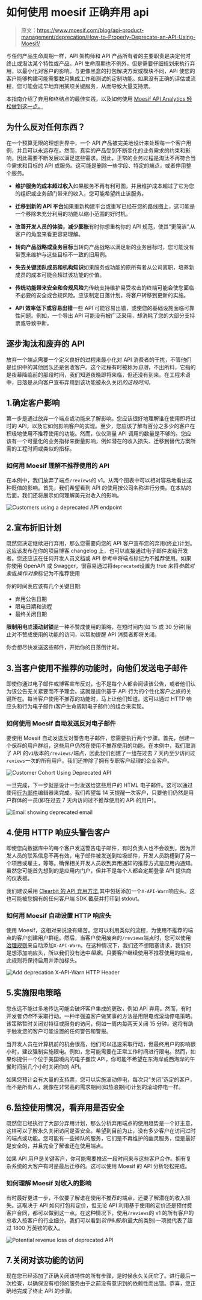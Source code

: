 # 如何使用 moesif 正确弃用 api

> 原文：<https://www.moesif.com/blog/api-product-management/deprecation/How-to-Properly-Deprecate-an-API-Using-Moesif/>

与任何产品生命周期一样，API 架构师和 API 产品所有者的主要职责是决定何时终止或淘汰某个特性或产品。API 生命周期也不例外，但是需要仔细规划来执行弃用，以最小化对客户的影响。与更像黑盒的打包解决方案或模块不同，API 使您的客户能够构建可能需要数月集成工作和测试的定制功能。如果没有正确的评估或流程，您可能会过早地弃用某项关键服务，从而导致大量支持票。

本指南介绍了弃用和终结点的最佳实践，以及如何使用 [Moesif API Analytics 轻松做到这一点。](https://www.moesif.com/solutions/api-product-management)

## 为什么反对任何东西？

在一个预算无限的理想世界中，一个 API 产品被完美地设计来处理每一个客户用例，并且可以永远存在。然而，真实的产品受到不断变化的业务需求的约束和影响，因此需要不断发展以满足这些需求。因此，正常的业务过程是淘汰不再符合当今需求和目标的 API 或服务。这可能是删除一些字段、特定的端点，或者停用整个服务。

*   **维护服务的成本超过收入**如果服务不再有利可图，并且维护成本超过了它为您的组织或业务部门带来的收入，您可能希望终止该服务。

*   **迁移到新的 API 平台**如果重新构建平台或重写已经在您的路线图上，这可能是一个移除未充分利用的功能以缩小范围的好时机。

*   **改善开发人员的体验，减少膨胀**有时你想重构你的 API 规范，使其“更简洁”,从客户的角度来看更容易理解。

*   **转向产品战略或业务目标**当转向产品战略以满足新的业务目标时，您可能没有带宽来维护与这些目标不一致的旧用例。

*   **失去关键团队成员和机构知识**如果服务或功能的原所有者从公司离职，培养新成员的成本可能会超过该功能的价值。

*   **传统功能带来安全和合规风险**为传统支持维护易受攻击的终端可能会使您面临不必要的安全或合规风险。应该制定日落计划，将客户转移到更新的实施。

*   **API 效率低下或容易出错**一些 API 可能容易出错，或使您的基础设施面临可靠性问题。例如，一个导出 API 可能没有被广泛采用，却消耗了您的大部分支持票或导致中断。

## 逐步淘汰和废弃的 API

放弃一个端点需要一个定义良好的过程来最小化对 API 消费者的干扰，不管他们是组织中的其他团队还是创收客户。这个过程有时被称为*日落*，不出所料，它指的是夜幕降临前的那段时间，我们知道夜晚即将来临，但还没有到来。在工程术语中，日落是从向客户宣布弃用到该功能被永久关闭*的这段时间。*

## 1.确定客户影响

第一步是通过放弃一个端点或功能来了解影响。您应该很好地理解谁在使用即将过时的 API，以及它如何影响客户的实现。至少，您应该了解有百分之多少的客户在积极地使用不推荐使用的功能。然而，仅仅测量 API 调用的数量是不够的。您应该有一个可量化的业务指标来衡量影响，例如潜在的收入损失、迁移到替代方案所需的工程时间或类似的指标。

### 如何用 Moesif 理解不推荐使用的 API

在本例中，我们放弃了端点`/reviews`的 v1。从两个图表中可以相对容易地看出这种贬值的影响。首先，我们希望看到 API 的使用按公司名称进行分类。在本帖的后面，我们还将展示如何理解美元对收入的影响。

![Customers using a deprecated API endpoint](img/1cbeea0761a2bad6a24d3dd0a63de42d.png)

## 2.宣布折旧计划

既然您决定继续进行弃用，那么您需要向您的 API 客户宣布您的弃用(终止)计划。这应该发布在你的项目博客 changelog 上，也可以直接通过电子邮件发给开发者。您还应该在任何开发人员文档或 API 参考中将端点标记为不推荐使用。如果你使用 OpenAPI 或 Swagger，很容易通过将`deprecated`设置为 true 来将*参数对象*或*操作对象*标记为不推荐使用

你的时间表应该有几个关键日期:

*   弃用公告日期
*   限电日期和流程
*   最终关闭日期

**限制用电**或**滚动封锁**是一种不赞成使用的策略，在短时间内(如 15 或 30 分钟)阻止对不赞成使用的功能的访问，以帮助提醒 API 消费者即将关闭。

你会想尽快发送这些邮件，开始你的日落倒计时。

## 3.当客户使用不推荐的功能时，向他们发送电子邮件

即使你通过电子邮件或博客宣布反对，也不是每个人都会阅读该公告，或者他们认为该公告无关紧要而不予理会。这就是提供基于 API 行为的个性化客户之旅的关键所在。每当客户使用不推荐的功能时，马上让他们知道。这可以通过 HTTP 响应头和行为电子邮件(客户生命周期电子邮件)的组合来实现。

### 如何使用 Moesif 自动发送反对电子邮件

要使用 Moesif 自动发送反对警告电子邮件，您需要执行两个步骤。首先，创建一个保存的用户群组，这些用户仍然在使用不推荐使用的功能。在本例中，我们取消了 API 的`v1`版本的`/reviews/`端点，因此我们创建了一组在过去 7 天内至少访问过`reviews`一次的所有用户。我们还排除了拥有专职客户经理的企业客户。

![Customer Cohort Using Deprecated API](img/e9f8e89165b8ca1025b0ec067955e27e.png)

一旦完成，下一步就是设计一封发送给这些用户的 HTML 电子邮件。这可以通过使用[行为邮件](https://www.moesif.com/features/user-behavioral-emails)编辑器来完成。我们希望每 14 天提醒一次客户，只要他们仍然是用户群体的一员(即在过去 7 天内访问过不推荐使用的 API 的用户)。

![Email showing deprecated email](img/6b2b75d8d2da0d1a9c1c0ce034d4c1c7.png)

## 4.使用 HTTP 响应头警告客户

即使您向数据库中的每个客户发送警告电子邮件，有时负责人也不会收到，因为开发人员的联系信息不再有效，电子邮件被发送到垃圾邮件，开发人员跳槽到了另一个项目或雇主，等等。确保相关开发人员收到弃用通知的推荐方式是应用内通知。虽然您可能首先想到的是应用内门户，但并不是每个人都会定期登录 API 提供商的仪表板。

我们建议采用 [Clearbit 的 API 弃用方法](https://clearbit.com/blog/dealing-with-deprecation/),其中包括添加一个`X-API-Warn`响应头。这也可能被您拥有的任何客户端 SDK 截获并打印到 stdout。

### 如何用 Moesif 自动设置 HTTP 响应头

使用 Moesif，这相对来说没有痛苦。您可以利用类似的流程，为使用不推荐的端点的客户创建用户群组。然后，当客户使用废弃的`/reviews`端点时，您可以使用[治理规则](https://www.moesif.com/features/api-governance-rules)来自动添加`X-API-Warn`。在这种情况下，我们还不想阻塞请求，我们只是想添加响应头，所以我们没有选中*阻塞*。只要客户继续使用不推荐使用的端点，此规则将保持启用并添加标头。

![Add deprecation X-API-Warn HTTP Header](img/4ff52df9bff9b2d57299b853f505a59a.png)

## 5.实施限电策略

您永远不能过多地传达可能会破坏客户集成的更改，例如 API 弃用。然而，有时开发者*仍然*不采取行动。一种半强迫客户做某事的方法是用限电或滚动停电策略。该策略暂时关闭对特征或服务的访问，例如一周内每两天关闭 15 分钟。这将有助于触发您的客户可能设置的任何警告和警报。

当开发人员在计算机前的机会很高，他们可以迅速采取行动，但最终用户的影响很小时，建议强制实施限电。例如，您可能需要在正常工作时间进行限电。然而，如果你提供一个位于美国境内的电子餐饮 API，你可能不希望在东海岸或西海岸的午餐时间前几个小时关闭你的 API。

如果您预计会有大量的支持票，您可以实施滚动停电，每次只“关闭”选定的客户，而不是所有人，就像在非常高的需求期间(如热浪期间)计划的滚动停电一样。

## 6.监控使用情况，看弃用是否安全

既然您已经执行了大部分弃用计划，那么分析弃用端点的使用趋势是一个好主意，这样可以了解永久关闭访问是否安全。希望到目前为止，没有多少客户在访问过时的端点或功能。您可能有一些掉队的服务，它们是不再维护的幽灵服务，但是最好是安全的，并且完全了解谁还在使用端点。

如果 API 用户是关键客户，你可能需要推迟一段时间来与这些客户合作。拥有复杂系统的大客户有时是最后迁移的。这可以使用 Moesif 的 API 分析轻松完成。

### 如何理解 Moesif 对收入的影响

有时最好更进一步，不仅要了解谁在使用不推荐的端点，还要了解潜在的收入损失。这取决于 API 如何打包和定价，但无论 API 利用基于使用的定价还是预付费客户合同，都可以做到这一点。在这种情况下，使用`/reviews`的 v1 的所有客户的总收入按客户的行业细分。我们可以看到*软件&服务*(最大的类别)一项就代表了超过 1800 万英镑的收入。

![Potential revenue loss of deprecated API](img/aa22ce3ec849e4dc3065f7411175fb7b.png)

## 7.关闭对该功能的访问

现在您已经添加了正确关闭该特性的所有步骤，是时候永久关闭它了。进行最后一次检查，以确保没有相邻的服务由于之前没有意识到的依赖性而出错。恭喜，您正确地完成了终止 API 的步骤。